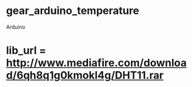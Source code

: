# gear_arduino_temperature
Arduino

# lib_url = http://www.mediafire.com/download/6qh8q1g0kmokl4g/DHT11.rar
